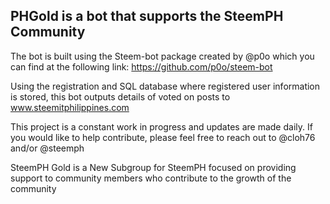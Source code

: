 ## PHGold is a bot that supports the SteemPH Community

The bot is built using the Steem-bot package created by @p0o which you can find at the following link: https://github.com/p0o/steem-bot

Using the registration and SQL database where registered user information is stored, this bot outputs details of voted on posts to www.steemitphilippines.com

This project is a constant work in progress and updates are made daily.  If you would like to help contribute, please feel free to reach out to @cloh76 and/or @steemph

SteemPH Gold is a New Subgroup for SteemPH focused on providing support to community members who contribute to the growth of the community
